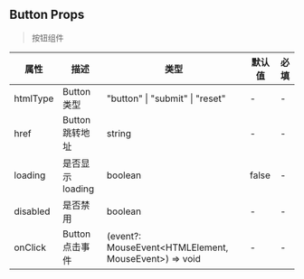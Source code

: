 ## Button Props

> 按钮组件

| 属性     | 描述             | 类型                                                  | 默认值 | 必填 |
| -------- | ---------------- | ----------------------------------------------------- | ------ | ---- |
| htmlType | Button 类型      | "button" \| "submit" \| "reset"                       | -      | -    |
| href     | Button 跳转地址  | string                                                | -      | -    |
| loading  | 是否显示 loading | boolean                                               | false  | -    |
| disabled | 是否禁用         | boolean                                               | -      | -    |
| onClick  | Button 点击事件  | (event?: MouseEvent<HTMLElement, MouseEvent>) => void | -      | -    |
